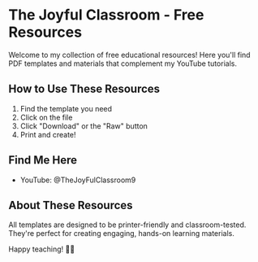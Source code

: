 # The Joyful Classroom - Free Resources

Welcome to my collection of free educational resources! Here you'll find PDF templates and materials that complement my YouTube tutorials.

## How to Use These Resources
1. Find the template you need
2. Click on the file
3. Click "Download" or the "Raw" button
4. Print and create!

## Find Me Here
- YouTube: @TheJoyFulClassroom9

## About These Resources
All templates are designed to be printer-friendly and classroom-tested. They're perfect for creating engaging, hands-on learning materials.

Happy teaching! 🎨✨
